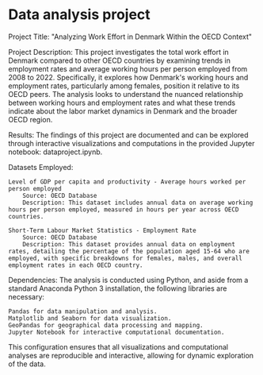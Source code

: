 # Data analysis project

Project Title:
"Analyzing Work Effort in Denmark Within the OECD Context"

Project Description:
This project investigates the total work effort in Denmark compared to other OECD countries by examining trends in employment rates and average working hours per person employed from 2008 to 2022. Specifically, it explores how Denmark's working hours and employment rates, particularly among females, position it relative to its OECD peers. The analysis looks to understand the nuanced relationship between working hours and employment rates and what these trends indicate about the labor market dynamics in Denmark and the broader OECD region.


Results:
The findings of this project are documented and can be explored through interactive visualizations and computations in the provided Jupyter notebook: dataproject.ipynb.

Datasets Employed:

    Level of GDP per capita and productivity - Average hours worked per person employed
        Source: OECD Database
        Description: This dataset includes annual data on average working hours per person employed, measured in hours per year across OECD countries.

    Short-Term Labour Market Statistics - Employment Rate
        Source: OECD Database
        Description: This dataset provides annual data on employment rates, detailing the percentage of the population aged 15-64 who are employed, with specific breakdowns for females, males, and overall employment rates in each OECD country.

Dependencies:
The analysis is conducted using Python, and aside from a standard Anaconda Python 3 installation, the following libraries are necessary:

    Pandas for data manipulation and analysis.
    Matplotlib and Seaborn for data visualization.
    GeoPandas for geographical data processing and mapping.
    Jupyter Notebook for interactive computational documentation.

This configuration ensures that all visualizations and computational analyses are reproducible and interactive, allowing for dynamic exploration of the data.
